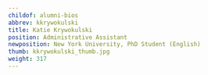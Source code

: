 ```yaml
---
childof: alumni-bios
abbrev: kkrywokulski
title: Katie Krywokulski
position: Administrative Assistant
newposition: New York University, PhD Student (English)
thumb: kkrywokulski_thumb.jpg
weight: 317
---
```


